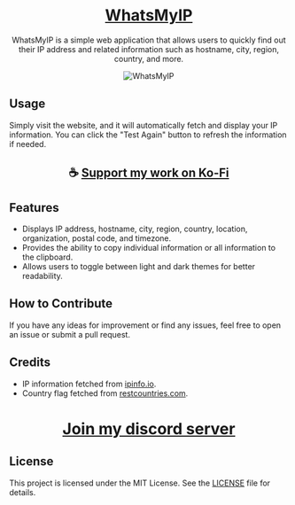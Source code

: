 <div align="center">

# [WhatsMyIP](https://thatsinewave.github.io/WhatsMyIP)

WhatsMyIP is a simple web application that allows users to quickly find out their IP address and related information such as hostname, city, region, country, and more.

![WhatsMyIP](https://github.com/ThatSINEWAVE/WhatsMyIP/assets/133239148/02e56dde-3b49-4ef5-843b-86724aa56b74)

</div>

## Usage
Simply visit the website, and it will automatically fetch and display your IP information. You can click the "Test Again" button to refresh the information if needed.

<div align="center">

## ☕ [Support my work on Ko-Fi](https://ko-fi.com/thatsinewave)

</div>

## Features
- Displays IP address, hostname, city, region, country, location, organization, postal code, and timezone.
- Provides the ability to copy individual information or all information to the clipboard.
- Allows users to toggle between light and dark themes for better readability.

## How to Contribute
If you have any ideas for improvement or find any issues, feel free to open an issue or submit a pull request.

## Credits
- IP information fetched from [ipinfo.io](https://ipinfo.io).
- Country flag fetched from [restcountries.com](https://restcountries.com).

<div align="center">

# [Join my discord server](https://discord.gg/2nHHHBWNDw)

</div>

## License
This project is licensed under the MIT License. See the [LICENSE](LICENSE) file for details.
